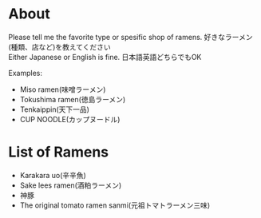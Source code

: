 # About
Please tell me the favorite type or spesific shop of ramens. 好きなラーメン(種類、店など)を教えてください</br>
Either Japanese or English is fine. 日本語英語どちらでもOK

Examples:
* Miso ramen(味噌ラーメン)
* Tokushima ramen(徳島ラーメン)
* Tenkaippin(天下一品)
* CUP NOODLE(カップヌードル)

# List of Ramens
* Karakara uo(辛辛魚)
* Sake lees ramen(酒粕ラーメン)
* 神豚
* The original tomato ramen sanmi(元祖トマトラーメン三味)